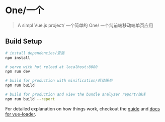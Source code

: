 # One/一个

> A simpl Vue.js project/ 一个简单的 One/ 一个纯前端移动端单页应用

## Build Setup

``` bash
# install dependencies/安装
npm install

# serve with hot reload at localhost:8080
npm run dev

# build for production with minification/启动服务
npm run build

# build for production and view the bundle analyzer report/编译
npm run build --report
```

For detailed explanation on how things work, checkout the [guide](http://vuejs-templates.github.io/webpack/) and [docs for vue-loader](http://vuejs.github.io/vue-loader).
